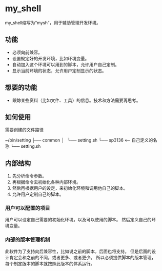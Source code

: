 # my_shell

my_shell缩写为“mysh”，用于辅助管理开发环境。

## 功能
* 必须向前兼容。
* 设置规定好的开发环境，比如环境变量。
* 自动加入这个环境可以用到的脚本，允许用户自己定制。
* 显示当前环境的状态，允许用户定制显示的状态。

## 想要的功能
* 跟踪某些资料（比如文件、工具）的信息。技术和方法需要再思考。

## 如何使用

需要创建的文件路径

~/bin/setting
├── common
│   └── setting.sh
└── sp3136 <-- 自己定义的名称
    └── setting.sh

## 内部结构

1. 先分析命令参数。
2. 再根据命令去初始化各种内部环境。
3. 然后再根据用户的设定，来初始化环境和调用他自己的脚本。
4. 允许用户定制自己的脚本。

### 用户可以配置的项目
用户可以设定自己需要的初始化环境，以及可以使用的脚本。
然后定义自己的环境变量。

### 内部的版本管理机制
此软件为了支持向后兼容性，比如说之前的脚本，后面也将支持。
但是后面的设计肯定会和之前的不同，或者更多、或者更少。
所以必须提供脚本的版本管理，每个制定版本的脚本就按照此版本的体系运行。

